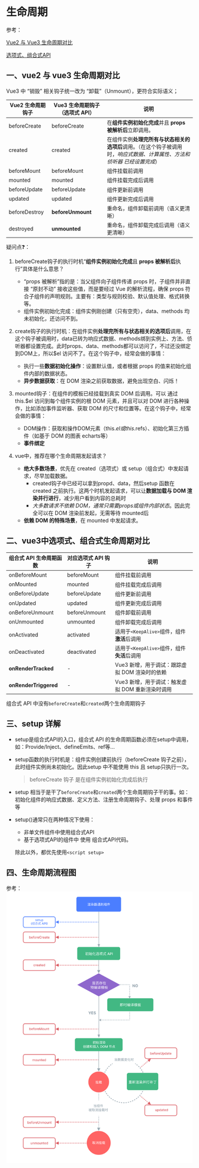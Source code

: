 # 生命周期

参考：

[Vue2 与 Vue3 生命周期对比](https://www.doubao.com/thread/w516e5d809adbeaa5)

[选项式、组合式API](./0.0__选项式API与组合式API.md)


## 一、vue2 与 vue3 生命周期对比
Vue3 中 “销毁” 相关钩子统一改为 “卸载”（Unmount），更符合实际语义；

| Vue2 生命周期钩子| 	Vue3 生命周期钩子（选项式 API）| 说明| 
| ---- |---- |---- |
| beforeCreate| 	beforeCreate| 	在**组件实例初始化完成**并且 **props 被解析后**立即调用。| 
| created	| created| 	在组件实例**处理完所有与状态相关的选项后**调用。（在这个钩子被调用时，*响应式数据、计算属性、方法和侦听器 已经设置完成*）| 
| beforeMount| 	beforeMount| 	组件挂载前调用| 
| mounted	| mounted	| 组件挂载完成后调用| 
| beforeUpdate| 	beforeUpdate| 	组件更新前调用| 
| updated| 	updated| 	组件更新完成后调用| 
| beforeDestroy| 	**beforeUnmount**| 	重命名，组件卸载前调用（语义更清晰）| 
| destroyed	| **unmounted**	| 重命名，组件卸载完成后调用（语义更清晰）| 

疑问点❓：
1. beforeCreate钩子的执行时机“**组件实例初始化完成**且 **props 被解析后**执行”具体是什么意思？    
    * “props 被解析”指的是：当父组件向子组件传递 props 时，子组件并非直接 “原封不动” 接收这些值，而是要经过 Vue 的解析流程，确保 props 符合子组件的声明规则。主要有：类型与规则校验、默认值处理、格式转换等。
    * 组件实例初始化完成：组件实例刚创建（只有空壳），data、methods 均未初始化，还访问不到。
2. create钩子的执行时机：在组件实例**处理完所有与状态相关的选项后**调用，在这个钩子被调用时，data已转为响应式数据、methods绑到实例上、方法、侦听器都设置完成。此时props、data、methods都可以访问了，不过还没绑定到DOM上，所以$el 访问不了。在这个钩子中，经常会做的事情：
    * 执行一些**数据初始化操作**：设置默认值，或者根据 props 的值来初始化组件内部的数据状态。
    * **异步数据获取**：在 DOM 渲染之前获取数据，避免出现空白、闪烁！

3. mounted钩子：在组件的模板已经挂载到真实 DOM 后调用。可以 通过 this.$el 访问到每个组件实例的根 DOM 元素，并且可以对 DOM 进行各种操作，比如添加事件监听器、获取 DOM 的尺寸和位置等。在这个钩子中，经常会做的事情：
    * DOM操作：获取和操作DOM元素（this.$el 或 this.$refs）、初始化第三方插件（如基于 DOM 的图表 echarts等）
    * **事件绑定**

4. vue中，推荐在哪个生命周期发起请求？
    * **绝大多数场景**，优先在 created（选项式）或 setup（组合式）中发起请求，尽早加载数据。
        * created钩子中已经可以拿到propd、data，然后setup 函数在 created 之前执行。这两个时机发起请求，可以让**数据加载与 DOM 渲染并行进行**，减少用户看到内容的总耗时
        * *大多数请求不依赖 DOM，通常只需要props或组件内部状态*。因此完全可以在 DOM 渲染前发起，无需等待 mounted后
    * **依赖 DOM 的特殊场景**，在 mounted 中发起请求。

## 二、vue3中选项式、组合式生命周期对比
| 组合式 API 生命周期函数| 	对应选项式 API 钩子| 	说明| 
| ---- |---- |---- |
| onBeforeMount| 	beforeMount| 	组件挂载前调用| 
| onMounted| 	mounted	| 组件挂载完成后调用| 
| onBeforeUpdate| 	beforeUpdate| 	组件更新前调用| 
| onUpdated	| updated	| 组件更新完成后调用| 
| onBeforeUnmount| 	beforeUnmount| 	组件卸载前调用| 
| onUnmounted| 	unmounted| 	组件卸载完成后调用| 
| onActivated | activated |适用于`<KeepAlive>`组件，组件**激活**后调用 |
| onDeactivated | deactivated |适用于`<KeepAlive>`组件，组件**失活**后调用 |
| **onRenderTracked**	| -	| Vue3 新增，用于调试：跟踪虚拟 DOM 渲染时的依赖| 
| **onRenderTriggered**	| -	| Vue3 新增，用于调试：触发虚拟 DOM 重新渲染时调用| 

组合式 API 中没有```beforeCreate```和```created```两个生命周期钩子

## 三、setup 详解
* setup是组合式API的入口，组合式 API 的生命周期函数必须在setup中调用，如：Provide/Inject、defineEmits、ref等...  
* setup函数的执行时机是：组件实例创建前执行（beforeCreate 钩子之前），此时组件实例尚未初始化。因此setup 中不能使用 this 且 setup只执行一次。
    > beforeCreate 钩子 是在组件实例初始化完成后执行
* setup 相当于是干了```beforeCreate```和```created```两个生命周期钩子干的事。如：初始化组件的响应式数据、定义方法、注册生命周期钩子、处理 props 和事件等
* setup()通常只在两种情况下使用：
    * 非单文件组件中使用组合式API
    * 基于选项式API的组件中 使用 组合式API代码。
    
    除此以外，都优先使用```<script setup>```

## 四、生命周期流程图
参考：![生命周期图谱](./icon/lifecycle.png)
